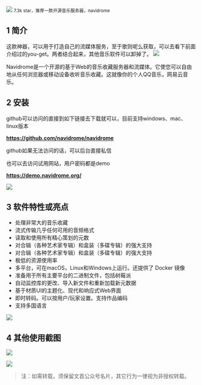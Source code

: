 <img src="/assets/image/230807-navidrome-1.png" style="max-width: 70%; height: auto;">
<small>7.3k star，推荐一款开源音乐服务器，navidrome</small>

## 1  简介
这款神器，可以用于打造自己的流媒体服务，至于歌则呢么获取，可以去看下前面介绍过的you-get。两者结合起来，其他音乐软件可以卸掉了。
![](/assets/image/230807-navidrome-1.png)

Navidrome是一个开源的基于Web的音乐收藏服务器和流媒体。它使您可以自由地从任何浏览器或移动设备收听音乐收藏。这就像你的个人QQ音乐，网易云音乐。

## 2 安装

github可以访问的直接到如下链接去下载就可以，目前支持windows、mac、linux版本

**https://github.com/navidrome/navidrome**

github如果无法访问的话，可以后台直接私信

也可以去访问试用网站，用户密码都是demo

**https://demo.navidrome.org/**

![](/assets/image/230807-navidrome-2.png)



## 3 软件特性或亮点
- 处理非常大的音乐收藏
- 流式传输几乎任何可用的音频格式
- 读取和使用所有精心策划的元数
- 对合辑（各种艺术家专辑）和盒装（多碟专辑）的强大支持
- 对合辑（各种艺术家专辑）和盒装（多碟专辑）的强大支持
- 极低的资源使用率
- 多平台，可在macOS，Linux和Windows上运行。还提供了 Docker 镜像
- 准备用于所有主要平台的二进制文件，包括树莓派
- 自动监控库的更改、导入新文件和重新加载新元数据
- 基于材质UI的主题化、现代和响应式Web界面
- 即时转码。可以按用户/玩家设置。支持作品编码
- 支持多国语言

![](/assets/image/230807-navidrome-3.png)


## 4 其他使用截图


![](/assets/image/230807-navidrome-4.png)


![](/assets/image/230807-navidrome-5.png)



>注：如需转载，须保留文首公众号名片，其它行为一律视为非授权转载。